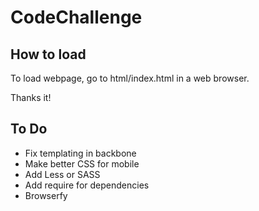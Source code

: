 # CodeChallenge

## How to load
To load webpage, go to html/index.html in a web browser.

Thanks it!

## To Do
- Fix templating in backbone
- Make better CSS for mobile
- Add Less or SASS
- Add require for dependencies
- Browserfy

